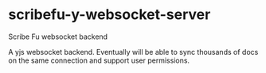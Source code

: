 # scribefu-y-websocket-server
Scribe Fu websocket backend

A yjs websocket backend. Eventually will be able to sync thousands of docs on the same connection and support user permissions.
